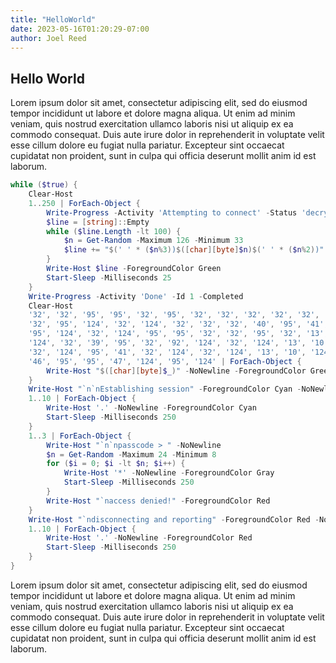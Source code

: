 ```yaml
---
title: "HelloWorld"
date: 2023-05-16T01:20:29-07:00
author: Joel Reed
---
```


## Hello World

Lorem ipsum dolor sit amet, consectetur adipiscing elit, sed do eiusmod tempor incididunt ut labore et dolore magna aliqua. Ut enim ad minim veniam, quis nostrud exercitation ullamco laboris nisi ut aliquip ex ea commodo consequat. Duis aute irure dolor in reprehenderit in voluptate velit esse cillum dolore eu fugiat nulla pariatur. Excepteur sint occaecat cupidatat non proident, sunt in culpa qui officia deserunt mollit anim id est laborum.

```PowerShell
while ($true) {
    Clear-Host
    1..250 | ForEach-Object {
        Write-Progress -Activity 'Attempting to connect' -Status 'decrypting...' -PercentComplete $(($wp / $(250)) * 100) -Id 1
        $line = [string]::Empty
        while ($line.Length -lt 100) {
            $n = Get-Random -Maximum 126 -Minimum 33
            $line += "$(' ' * ($n%3))$([char][byte]$n)$(' ' * ($n%2))"
        }
        Write-Host $line -ForegroundColor Green
        Start-Sleep -Milliseconds 25
    }
    Write-Progress -Activity 'Done' -Id 1 -Completed
    Clear-Host
    '32', '32', '95', '95', '32', '95', '32', '32', '32', '32', '32', '95', '32', '13', '10', '32', '47',
    '32', '95', '124', '32', '124', '32', '32', '32', '40', '95', '41', '13', '10', '124', '32', '124',
    '95', '124', '32', '124', '95', '95', '32', '32', '95', '32', '13', '10', '124', '32', '32', '95',
    '124', '32', '39', '95', '32', '92', '124', '32', '124', '13', '10', '124', '32', '124', '32', '124',
    '32', '124', '95', '41', '32', '124', '32', '124', '13', '10', '124', '95', '124', '32', '124', '95',
    '46', '95', '95', '47', '124', '95', '124' | ForEach-Object { 
        Write-Host "$([char][byte]$_)" -NoNewline -ForegroundColor Green
    }
    Write-Host "`n`nEstablishing session" -ForegroundColor Cyan -NoNewline
    1..10 | ForEach-Object {
        Write-Host '.' -NoNewline -ForegroundColor Cyan
        Start-Sleep -Milliseconds 250
    }
    1..3 | ForEach-Object {
        Write-Host "`n`npasscode > " -NoNewline
        $n = Get-Random -Maximum 24 -Minimum 8
        for ($i = 0; $i -lt $n; $i++) {
            Write-Host '*' -NoNewline -ForegroundColor Gray
            Start-Sleep -Milliseconds 250
        }
        Write-Host "`naccess denied!" -ForegroundColor Red
    }
    Write-Host "`ndisconnecting and reporting" -ForegroundColor Red -NoNewline
    1..10 | ForEach-Object {
        Write-Host '.' -NoNewline -ForegroundColor Red
        Start-Sleep -Milliseconds 250
    }
}
```

Lorem ipsum dolor sit amet, consectetur adipiscing elit, sed do eiusmod tempor incididunt ut labore et dolore magna aliqua. Ut enim ad minim veniam, quis nostrud exercitation ullamco laboris nisi ut aliquip ex ea commodo consequat. Duis aute irure dolor in reprehenderit in voluptate velit esse cillum dolore eu fugiat nulla pariatur. Excepteur sint occaecat cupidatat non proident, sunt in culpa qui officia deserunt mollit anim id est laborum.

